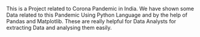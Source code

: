 This is a Project related to Corona Pandemic in India. We have shown some Data related to this Pandemic Using Python Language and by the help of Pandas and Matplotlib.
These are really helpful for Data Analysts for extracting Data and analysing them easily.
